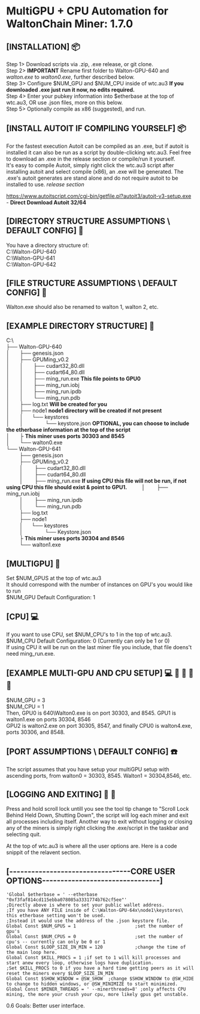 # MultiGPU + CPU Automation for WaltonChain Miner: 1.7.0

## [INSTALLATION]  :package:

Step 1> Download scripts via .zip, .exe release, or git clone.  \
Step 2> **IMPORTANT** Rename first folder to Walton-GPU-640 and *walton.exe* to *walton0.exe*, further described below.  \
Step 3> Configure $NUM_GPU and $NUM_CPU inside of wtc.au3 **If you downloaded .exe just run it now, no edits required.** \
Step 4> Enter your pubkey information into $etherbase at the top of wtc.au3, OR use .json files, more on this below. \
Step 5> Optionally compile as x86 (suggested), and run.

## [INSTALL AUTOIT IF COMPILING YOURSELF] :package:

For the fastest execution Autoit can be compiled as an .exe, but if autoit is installed it can also be run as a script by double-clicking wtc.au3.
Feel free to download an .exe in the release section or compile/run it yourself. \
It's easy to compile Autoit, simply right click the wtc.au3 script after installing autoit and select compile (x86), an .exe will be generated.
The .exe's autoit generates are stand alone and do not require autoit to be installed to use. *release section*

https://www.autoitscript.com/cgi-bin/getfile.pl?autoit3/autoit-v3-setup.exe - **Direct Download Autoit 32/64**

## [DIRECTORY STRUCTURE ASSUMPTIONS \ DEFAULT CONFIG] :file_folder:

You have a directory structure of: \
C:\Walton-GPU-640 \
C:\Walton-GPU-641 \
C:\Walton-GPU-642

## [FILE STRUCTURE ASSUMPTIONS \ DEFAULT CONFIG] :file_folder:

Walton.exe should also be renamed to walton 1, walton 2, etc.

## [EXAMPLE DIRECTORY STRUCTURE]  :file_folder:

C:\  \
├── Walton-GPU-640  \
│       ├── genesis.json  \
│       ├── GPUMing_v0.2 \
│       │       ├── cudart32_80.dll  \
│       │       ├── cudart64_80.dll  \
│       │       ├── ming_run.exe **This file points to GPU0**   \
│       │       ├── ming_run.iobj  \
│       │       ├── ming_run.ipdb \
│       │       └── ming_run.pdb  \
│       ├── log.txt   **Will be created for you**  \
│       ├── node1  **node1 directory will be created if not present** \
│       │      └── keystores  \
│       │                   └── keystore.json **OPTIONAL, you can choose to include the etherbase information at the top of the script** \
│       ├ **This miner uses ports 30303 and 8545**  \
│       └── walton0.exe \
└── Walton-GPU-641 \
         ├── genesis.json  \
         ├── GPUMing_v0.2 \
         │        ├── cudart32_80.dll  \
         │        ├── cudart64_80.dll  \
         │        ├── ming_run.exe **If using CPU this file will not be run, if not using CPU this file should exist & point to GPU1.**
         │        ├── ming_run.iobj  \
         │        ├── ming_run.ipdb \
         │        └── ming_run.pdb  \
         ├── log.txt  \
         ├── node1  \
         │      └── keystores \
         │                   └── Keystore.json  \
         ├ **This miner uses ports 30304 and 8546**  \
         └── walton1.exe

## [MULTIGPU] :vhs:

Set $NUM_GPUS at the top of wtc.au3 \
It should correspond with the number of instances on GPU's you would like to run \
$NUM_GPU Default Configuration: 1

## [CPU] :computer:

If you want to use CPU, set $NUM_CPU's to 1 in the top of wtc.au3.  \
$NUM_CPU Default Configuration: 0 (Currently can only be 1 or 0)  \
If using CPU it will be run on the last miner file you include, that file doens't need ming_run.exe. 

## [EXAMPLE MULTI-GPU AND CPU SETUP] :computer: :vhs: :vhs: :vhs: :vhs:

$NUM_GPU = 3 \
$NUM_CPU = 1 \
Then, GPU0 is 640\Walton0.exe is on port 30303, and 8545.  GPU1 is walton1.exe on ports 30304, 8546 \
GPU2 is walton2.exe on port 30305, 8547, and finally CPU0 is walton4.exe, ports 30306, and 8548.

## [PORT ASSUMPTIONS \ DEFAULT CONFIG] :phone:

The script assumes that you have setup your multiGPU setup with ascending ports, from walton0 = 30303, 8545.  Walton1 = 30304,8546, etc.

## [LOGGING AND EXITING] :ledger: :door:

Press and hold scroll lock untill you see the tool tip change to "Scroll Lock Behind Held Down, Shutting Down", the script will log each miner and exit all processes including itself.
Another way to exit without logging or closing any of the miners is simply right clicking the .exe/script in the taskbar and selecting quit.

At the top of wtc.au3 is where all the user options are. Here is a code snippit of the relavent section.

## [---------------------------------CORE USER OPTIONS--------------------------------]

```autoit
'Global $etherbase = ' --etherbase "0xf3faf814cd115ebba078085a3331774b762cf5ee"'
;Directly above is where to set your public wallet address.
;If you have ANY FILE inside of C:\Walton-GPU-64x\node1\keystores\ this etherbase setting won't be used.
;Instead it would use the address of the .json keystore file.
Global Const $NUM_GPUS = 1                      ;set the number of gpu's
Global Const $NUM_CPUS = 0                      ;set the number of cpu's -- currently can only be 0 or 1
Global Const $LOOP_SIZE_IN_MIN = 120            ;change the time of the main loop here.
Global Const $KILL_PROCS = 1 ;if set to 1 will kill processes and start anew every loop, otherwise logs have duplication.
;Set $KILL_PROCS to 0 if you have a hard time getting peers as it will reset the miners every $LOOP_SIZE_IN_MIN
Global Const $SHOW_WINDOW = @SW_SHOW  ;change $SHOW_WINDOW to @SW_HIDE to change to hidden windows, or @SW_MINIMIZE to start minimized.
Global Const $MINER_THREADS = ' --minerthreads=8' ;only affects CPU mining, the more your crush your cpu, more likely gpus get unstable.
```

0.6 Goals: Better user interface.